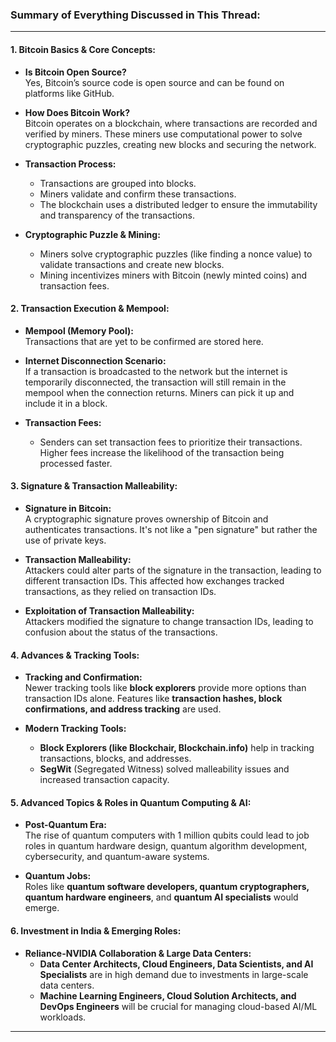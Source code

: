 ### Summary of Everything Discussed in This Thread:

---

#### **1. Bitcoin Basics & Core Concepts:**
- **Is Bitcoin Open Source?**  
  Yes, Bitcoin’s source code is open source and can be found on platforms like GitHub.
  
- **How Does Bitcoin Work?**  
  Bitcoin operates on a blockchain, where transactions are recorded and verified by miners. These miners use computational power to solve cryptographic puzzles, creating new blocks and securing the network.
  
- **Transaction Process:**  
  - Transactions are grouped into blocks.
  - Miners validate and confirm these transactions.
  - The blockchain uses a distributed ledger to ensure the immutability and transparency of the transactions.
  
- **Cryptographic Puzzle & Mining:**  
  - Miners solve cryptographic puzzles (like finding a nonce value) to validate transactions and create new blocks.
  - Mining incentivizes miners with Bitcoin (newly minted coins) and transaction fees.
  
#### **2. Transaction Execution & Mempool:**
- **Mempool (Memory Pool):**  
  Transactions that are yet to be confirmed are stored here.
  
- **Internet Disconnection Scenario:**  
  If a transaction is broadcasted to the network but the internet is temporarily disconnected, the transaction will still remain in the mempool when the connection returns. Miners can pick it up and include it in a block.
  
- **Transaction Fees:**  
  - Senders can set transaction fees to prioritize their transactions. Higher fees increase the likelihood of the transaction being processed faster.
  
#### **3. Signature & Transaction Malleability:**
- **Signature in Bitcoin:**  
  A cryptographic signature proves ownership of Bitcoin and authenticates transactions. It's not like a "pen signature" but rather the use of private keys.
  
- **Transaction Malleability:**  
  Attackers could alter parts of the signature in the transaction, leading to different transaction IDs. This affected how exchanges tracked transactions, as they relied on transaction IDs.
  
- **Exploitation of Transaction Malleability:**  
  Attackers modified the signature to change transaction IDs, leading to confusion about the status of the transactions.

#### **4. Advances & Tracking Tools:**
- **Tracking and Confirmation:**  
  Newer tracking tools like **block explorers** provide more options than transaction IDs alone. Features like **transaction hashes, block confirmations, and address tracking** are used.
  
- **Modern Tracking Tools:**  
  - **Block Explorers (like Blockchair, Blockchain.info)** help in tracking transactions, blocks, and addresses.
  - **SegWit** (Segregated Witness) solved malleability issues and increased transaction capacity.

#### **5. Advanced Topics & Roles in Quantum Computing & AI:**
- **Post-Quantum Era:**  
  The rise of quantum computers with 1 million qubits could lead to job roles in quantum hardware design, quantum algorithm development, cybersecurity, and quantum-aware systems.

- **Quantum Jobs:**  
  Roles like **quantum software developers, quantum cryptographers, quantum hardware engineers**, and **quantum AI specialists** would emerge.
  
#### **6. Investment in India & Emerging Roles:**
- **Reliance-NVIDIA Collaboration & Large Data Centers:**  
  - **Data Center Architects, Cloud Engineers, Data Scientists, and AI Specialists** are in high demand due to investments in large-scale data centers.
  - **Machine Learning Engineers, Cloud Solution Architects, and DevOps Engineers** will be crucial for managing cloud-based AI/ML workloads.

---
